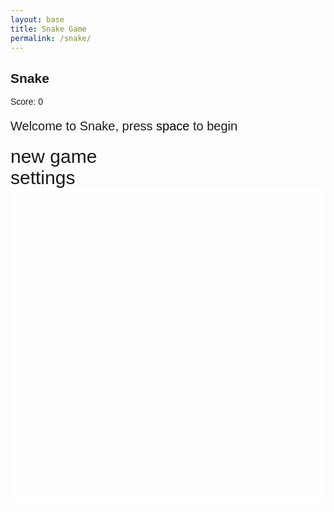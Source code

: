 ```yaml
---
layout: base
title: Snake Game
permalink: /snake/
---
```


<style>
    body { font-family: sans-serif; }
    .wrap { margin: auto; display: block; }
    canvas {
        display: none;
        border: 10px solid #FFFFFF;
    }
    canvas:focus { outline: none; }
    #gameover p, #setting p, #menu p { font-size: 20px; }
    #gameover a, #setting a, #menu a {
        font-size: 30px;
        display: block;
        text-decoration: none;
    }
    #gameover a:hover, #setting a:hover, #menu a:hover { cursor: pointer; }
    #gameover a:hover::before, #setting a:hover::before, #menu a:hover::before {
        content: ">";
        margin-right: 10px;
    }
    #menu, #gameover, #setting { display: none; }
    #menu { display: block; }
    #setting input { display: none; }
    #setting label { cursor: pointer; margin: 0 5px; padding: 2px 6px; border: 1px solid #fff; }
    #setting input:checked + label {
        background-color: #FFF;
        color: #000;
    }

    /* Score animation */
    #score_value {
        display: inline-block;
        transition: transform 0.2s ease;
    }
</style>

<h2>Snake</h2>
<div class="container">
    <p class="fs-4">Score: <span id="score_value">0</span></p>
    <div class="container bg-secondary text-center">
        <!-- Main Menu -->
        <div id="menu" class="py-4 text-light">
            <p>Welcome to Snake, press <span style="background:#fff; color:#000">space</span> to begin</p>
            <a id="new_game">new game</a>
            <a id="setting_menu">settings</a>
        </div>
        <!-- Game Over -->
        <div id="gameover" class="py-4 text-light">
            <p>Game Over, press <span style="background:#fff; color:#000">space</span> to try again</p>
            <a id="new_game1">new game</a>
            <a id="setting_menu1">settings</a>
        </div>
        <!-- Play Screen -->
        <canvas id="snake" class="wrap" width="320" height="320" tabindex="1"></canvas>
        <!-- Settings Screen -->
        <div id="setting" class="py-4 text-light">
            <p>Settings Screen, press <span style="background:#fff; color:#000">space</span> to go back</p>
            <a id="new_game2">new game</a>
            <br>
            <p>Speed:
                <input id="speed1" type="radio" name="speed" value="150" checked/>
                <label for="speed1">Slow</label>
                <input id="speed2" type="radio" name="speed" value="100"/>
                <label for="speed2">Normal</label>
                <input id="speed3" type="radio" name="speed" value="60"/>
                <label for="speed3">Fast</label>
            </p>
            <p>Wall:
                <input id="wallon" type="radio" name="wall" value="1" checked/>
                <label for="wallon">On</label>
                <input id="walloff" type="radio" name="wall" value="0"/>
                <label for="walloff">Off</label>
            </p>
        </div>
    </div>
</div>

<script>
(function(){
    const DIRECTION = { UP:0, RIGHT:1, DOWN:2, LEFT:3 };
    const SCREEN = { MENU:-1, GAME:0, GAME_OVER:1, SETTING:2 };

    class SnakeGame {
        constructor(canvas, scoreElem) {
            this.canvas = canvas;
            this.ctx = canvas.getContext("2d");
            this.scoreElem = scoreElem;
            this.blockSize = 10;
            this.reset();
        }

        reset() {
            this.snake = [{x: 5, y: 15}];
            this.snakeDir = this.snakeNextDir = DIRECTION.RIGHT;
            this.score = 0;
            this.updateScore();
            this.addFood();
            this.running = true;
            this.paused = false;
            this.lastTime = 0;
        }

        updateScore() {
            this.scoreElem.textContent = this.score;
            // Score pulse animation
            this.scoreElem.style.transform = "scale(1.3)";
            setTimeout(()=>this.scoreElem.style.transform = "scale(1)", 200);
        }

        addFood() {
            const gridWidth = this.canvas.width / this.blockSize;
            const gridHeight = this.canvas.height / this.blockSize;
            do {
                this.food = {
                    x: Math.floor(Math.random() * gridWidth),
                    y: Math.floor(Math.random() * gridHeight)
                };
            } while (this.snake.some(p => p.x === this.food.x && p.y === this.food.y));
        }

        changeDir(keyCode) {
            const keyMap = {
                37: DIRECTION.LEFT, 38: DIRECTION.UP,
                39: DIRECTION.RIGHT, 40: DIRECTION.DOWN
            };
            if (keyCode in keyMap) {
                const newDir = keyMap[keyCode];
                const isOpposite = (newDir + 2) % 4 === this.snakeDir;
                if (!isOpposite) this.snakeNextDir = newDir;
            }
            if (keyCode === 80) this.paused = !this.paused; // P = pause
        }

        move() {
            const gridWidth = this.canvas.width / this.blockSize;
            const gridHeight = this.canvas.height / this.blockSize;
            let head = {...this.snake[0]};
            this.snakeDir = this.snakeNextDir;

            switch (this.snakeDir) {
                case DIRECTION.UP: head.y--; break;
                case DIRECTION.RIGHT: head.x++; break;
                case DIRECTION.DOWN: head.y++; break;
                case DIRECTION.LEFT: head.x--; break;
            }

            if (this.wall === 1) {
                if (head.x < 0 || head.x >= gridWidth || head.y < 0 || head.y >= gridHeight) {
                    return false;
                }
            } else {
                head.x = (head.x + gridWidth) % gridWidth;
                head.y = (head.y + gridHeight) % gridHeight;
            }

            if (this.snake.some(p => p.x === head.x && p.y === head.y)) return false;

            this.snake.unshift(head);
            if (head.x === this.food.x && head.y === this.food.y) {
                this.score++;
                this.updateScore();
                this.addFood();
            } else {
                this.snake.pop();
            }
            return true;
        }

        drawBlock(x, y, color="#fff") {
            // Snake body gradient
            if (color === "#fff") {
                let gradient = this.ctx.createLinearGradient(
                    x*this.blockSize, y*this.blockSize,
                    (x+1)*this.blockSize, (y+1)*this.blockSize
                );
                gradient.addColorStop(0, "#4CAF50");
                gradient.addColorStop(1, "#2E7D32");
                this.ctx.fillStyle = gradient;
            } else {
                this.ctx.fillStyle = color;
            }
            this.ctx.fillRect(x*this.blockSize, y*this.blockSize, this.blockSize, this.blockSize);

            // Food glow effect
            if (color === "#f00") {
                this.ctx.shadowColor = "red";
                this.ctx.shadowBlur = 10;
                this.ctx.fillRect(x*this.blockSize, y*this.blockSize, this.blockSize, this.blockSize);
                this.ctx.shadowBlur = 0;
            }
        }

        render() {
            // Dark background
            this.ctx.fillStyle = "#1E1E2F";
            this.ctx.fillRect(0, 0, this.canvas.width, this.canvas.height);

            // Grid lines
            this.ctx.strokeStyle = "#2E2E3F";
            for (let x=0; x<this.canvas.width; x+=this.blockSize) {
                this.ctx.beginPath();
                this.ctx.moveTo(x, 0);
                this.ctx.lineTo(x, this.canvas.height);
                this.ctx.stroke();
            }
            for (let y=0; y<this.canvas.height; y+=this.blockSize) {
                this.ctx.beginPath();
                this.ctx.moveTo(0, y);
                this.ctx.lineTo(this.canvas.width, y);
                this.ctx.stroke();
            }

            // Snake with golden head
            this.snake.forEach((p, i) => {
                if (i === 0) {
                    this.drawBlock(p.x, p.y, "#FFD700"); // head
                } else {
                    this.drawBlock(p.x, p.y);
                }
            });
            // Food
            this.drawBlock(this.food.x, this.food.y, "#f00");
        }

        loop = (time) => {
            if (!this.running) return;
            if (this.paused) return requestAnimationFrame(this.loop);

            if (time - this.lastTime > this.speed) {
                if (!this.move()) {
                    this.running = false;
                    showScreen(SCREEN.GAME_OVER);
                    return;
                }
                this.render();
                this.lastTime = time;
            }
            requestAnimationFrame(this.loop);
        }
    }

    // DOM
    const canvas = document.getElementById("snake");
    const eleScore = document.getElementById("score_value");
    const screen_menu = document.getElementById("menu");
    const screen_game_over = document.getElementById("gameover");
    const screen_setting = document.getElementById("setting");

    let game;
    let currentScreen = SCREEN.MENU;

    function showScreen(screen) {
        currentScreen = screen;
        screen_menu.style.display = (screen===SCREEN.MENU) ? "block" : "none";
        screen_game_over.style.display = (screen===SCREEN.GAME_OVER) ? "block" : "none";
        screen_setting.style.display = (screen===SCREEN.SETTING) ? "block" : "none";
        canvas.style.display = (screen===SCREEN.GAME || screen===SCREEN.GAME_OVER) ? "block" : "none";
    }

    function newGame() {
        game = new SnakeGame(canvas, eleScore);
        game.speed = parseInt(document.querySelector("input[name='speed']:checked").value, 10);
        game.wall = parseInt(document.querySelector("input[name='wall']:checked").value, 10);
        canvas.focus();
        showScreen(SCREEN.GAME);
        requestAnimationFrame(game.loop);
    }

    // Listeners
    ["new_game", "new_game1", "new_game2"].forEach(id => {
        document.getElementById(id).onclick = newGame;
    });
    ["setting_menu", "setting_menu1"].forEach(id => {
        document.getElementById(id).onclick = ()=>showScreen(SCREEN.SETTING);
    });

    window.addEventListener("keydown",(e)=>{
        if (e.code==="Space" && currentScreen!==SCREEN.GAME) {
            newGame();
        } else if (currentScreen===SCREEN.GAME) {
            game.changeDir(e.keyCode);
        }
    });
})();
</script>
